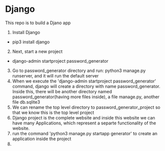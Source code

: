 # Django
This repo is to build a Djano app

1. Install Django
  - pip3 install django

2. Next, start a new project
  - django-admin startproject password_generator

3. Go to password_generator directory and run: python3 manage.py runserver, and it will run the default server
4. When we execute the 'django-admin startproject password_generator' command, django will create a directory with name password_generator. Inside this, there will be another directory named password_generator(having more files inside), a file manage.py, another file db.sqlite3
5. We can rename the top level directory to password_generator_project so that we know this is the top level project
6. Django project is the complete website and inside this website we can have many Applications, which represent a separte functionality of the website.
7. run the command 'python3 manage.py startapp generator' to create an application inside the project
8. 
